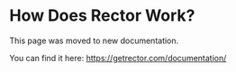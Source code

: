 # How Does Rector Work?


This page was moved to new documentation.

You can find it here: https://getrector.com/documentation/
